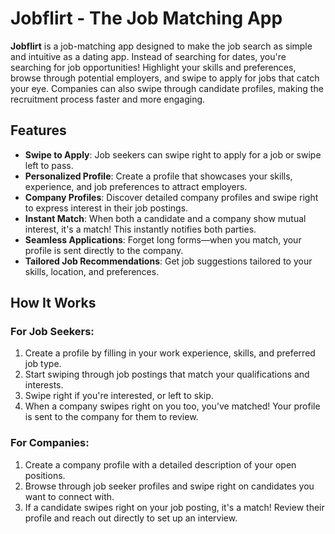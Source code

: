 # Jobflirt - The Job Matching App

**Jobflirt** is a job-matching app designed to make the job search as simple and intuitive as a dating app. Instead of searching for dates, you're searching for job opportunities! Highlight your skills and preferences, browse through potential employers, and swipe to apply for jobs that catch your eye. Companies can also swipe through candidate profiles, making the recruitment process faster and more engaging.

## Features

- **Swipe to Apply**: Job seekers can swipe right to apply for a job or swipe left to pass.
- **Personalized Profile**: Create a profile that showcases your skills, experience, and job preferences to attract employers.
- **Company Profiles**: Discover detailed company profiles and swipe right to express interest in their job postings.
- **Instant Match**: When both a candidate and a company show mutual interest, it's a match! This instantly notifies both parties.
- **Seamless Applications**: Forget long forms—when you match, your profile is sent directly to the company.
- **Tailored Job Recommendations**: Get job suggestions tailored to your skills, location, and preferences.

## How It Works

### For Job Seekers:

1. Create a profile by filling in your work experience, skills, and preferred job type.
2. Start swiping through job postings that match your qualifications and interests.
3. Swipe right if you're interested, or left to skip.
4. When a company swipes right on you too, you’ve matched! Your profile is sent to the company for them to review.

### For Companies:

1. Create a company profile with a detailed description of your open positions.
2. Browse through job seeker profiles and swipe right on candidates you want to connect with.
3. If a candidate swipes right on your job posting, it's a match! Review their profile and reach out directly to set up an interview.
